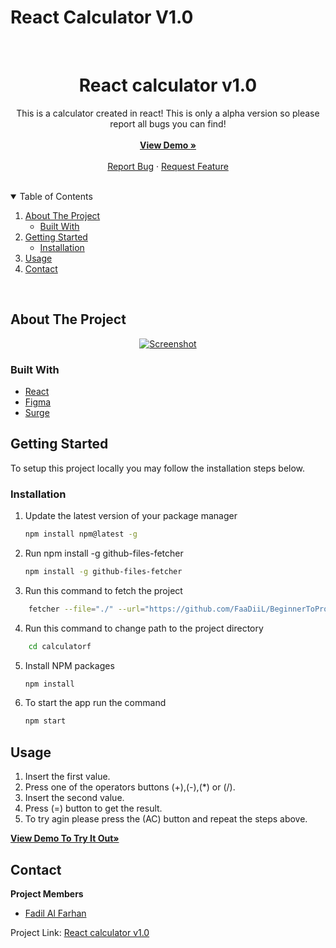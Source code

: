 # React Calculator V1.0

<br />
<p align="center">
  <h1 align="center">React calculator v1.0</h1>

  <p align="center">
    This is a calculator created in react!
    This is only a alpha version so please report all bugs you can find!
    <br />
    <br />
    <a href="http://react-calc-v1.surge.sh/"><strong>View Demo »</strong></a>
    <br />
    <br />
    <a href="https://github.com/FaaDiiL/BeginnerToPro/issues/new/choose">Report Bug</a>
    ·
    <a href="https://github.com/FaaDiiL/BeginnerToPro/issues/new/choose">Request Feature</a>
  </p>
</p>
<br />

<details open="open">
  <summary>Table of Contents</summary>
  <ol>
    <li>
      <a href="#about-the-project">About The Project</a>
      <ul>
        <li><a href="#built-with">Built With</a></li>
      </ul>
    </li>
    <li>
      <a href="#getting-started">Getting Started</a>
      <ul>
        <li><a href="#installation">Installation</a></li>
      </ul>
    </li>
    <li><a href="#usage">Usage</a></li>
    <li><a href="#contact">Contact</a></li>
  </ol>
</details>
<br />

## About The Project

<p align="center">
  <a href="https://github.com/FaaDiiL/BeginnerToPro/tree/main/traineerp/client/src/components/calculatore">
   <img src="https://user-images.githubusercontent.com/18538595/128630010-fe63411f-2a8b-4fee-a18d-a5ecfacaf7b9.png" alt="Screenshot">
  </a>
</p>

### Built With

- [React](https://reactjs.org/)
- [Figma](https://figma.com)
- [Surge](https://surge.sh/)

## Getting Started

To setup this project locally you may follow the installation steps below.

### Installation

1. Update the latest version of your package manager
   ```sh
   npm install npm@latest -g
   ```
2. Run npm install -g github-files-fetcher
   ```sh
   npm install -g github-files-fetcher
   ```
3. Run this command to fetch the project

```sh
    fetcher --file="./" --url="https://github.com/FaaDiiL/BeginnerToPro/tree/main/traineerp/client/src/components/calculatorf"
```

4. Run this command to change path to the project directory

```sh
    cd calculatorf
```

5. Install NPM packages
   ```sh
   npm install
   ```
6. To start the app run the command
   ```sh
   npm start
   ```

## Usage

1. Insert the first value.
2. Press one of the operators buttons (+),(-),(\*) or (/).
3. Insert the second value.
4. Press (=) button to get the result.
5. To try agin please press the (AC) button and repeat the steps above.

<a href="http://react-calc-v1.surge.sh/"><strong>View Demo To Try It Out»</strong></a>

## Contact

**Project Members**

- [Fadil Al Farhan](https://github.com/FaaDiiL)

Project Link: [React calculator v1.0](https://github.com/FaaDiiL/BeginnerToPro/tree/main/traineerp/client/src/components/calculatorf)

